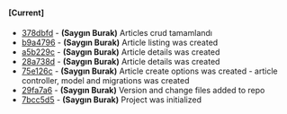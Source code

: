 
#### [Current]

#### 
 * [378dbfd](../../commit/378dbfd) - __(Saygın Burak)__ Articles crud tamamlandı
 * [b9a4796](../../commit/b9a4796) - __(Saygın Burak)__ Article listing was created
 * [a5b229c](../../commit/a5b229c) - __(Saygın Burak)__ Article details was created
 * [28a738d](../../commit/28a738d) - __(Saygın Burak)__ Article details was created
 * [75e126c](../../commit/75e126c) - __(Saygın Burak)__ Article create options was created - article controller, model and migrations was created
 * [29fa7a6](../../commit/29fa7a6) - __(Saygın Burak)__ Version and change files added to repo
 * [7bcc5d5](../../commit/7bcc5d5) - __(Saygın Burak)__ Project was initialized
